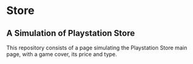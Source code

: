 # Store

## A Simulation of Playstation Store

This repository consists of a page simulating the Playstation Store main page, with a game cover, its price and type.
